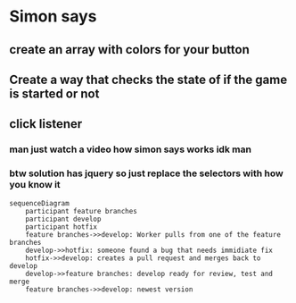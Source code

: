 # Simon says


## create an array with colors for your button

## Create a way that checks the state of if the game is started or not

## click listener 


### man just watch a video how simon says works idk man 

### btw solution has jquery so just replace the selectors with how you know it

```mermaid
sequenceDiagram
    participant feature branches
    participant develop
    participant hotfix
    feature branches->>develop: Worker pulls from one of the feature branches
    develop->>hotfix: someone found a bug that needs immidiate fix
    hotfix->>develop: creates a pull request and merges back to develop
    develop->>feature branches: develop ready for review, test and merge
    feature branches->>develop: newest version
```
